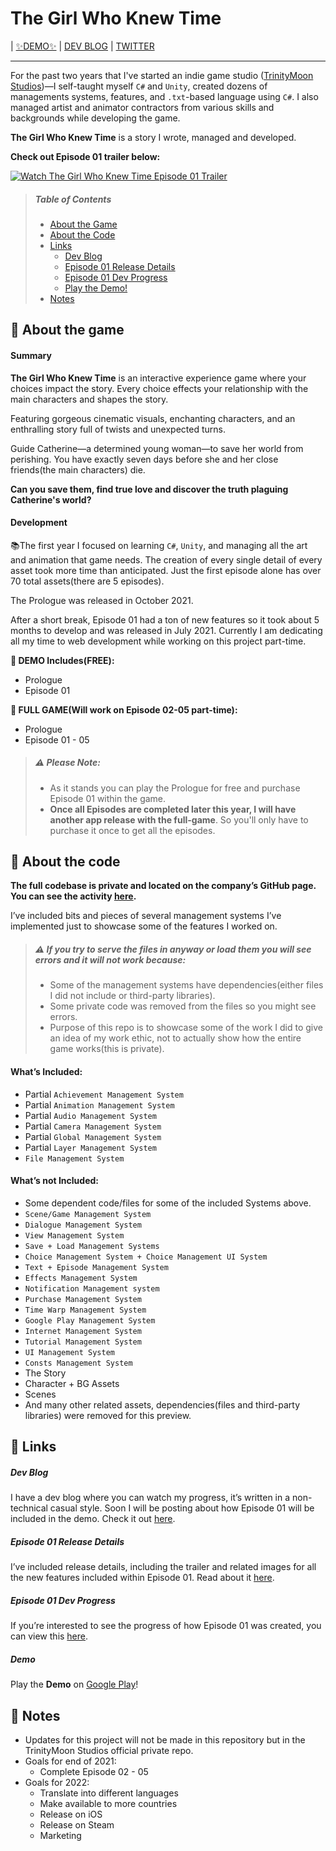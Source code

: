 # The Girl Who Knew Time

| [:sparkles:DEMO:sparkles:](https://play.google.com/store/apps/details?id=com.trinitymoonstudios.thegirlwhoknewtime) | [DEV BLOG](https://blog.trinitymoonstudios.com/series/the-girl-who-knew-time) | [TWITTER](https://twitter.com/mariyadiminsky)

---
For the past two years that I've started an indie game studio ([TrinityMoon Studios](https://www.trinitymoonstudios.com/))—I self-taught myself `C#` and `Unity`, created dozens of managements systems, features, and `.txt`-based language using `C#`. I also managed artist and animator contractors from various skills and backgrounds while developing the game.

**The Girl Who Knew Time** is a story I wrote, managed and developed. 

**Check out Episode 01 trailer below:**

[![Watch The Girl Who Knew Time Episode 01 Trailer](https://i.imgur.com/i2OmXfj.png)](https://youtu.be/d-xUqCe2hu8)

> ##### Table of Contents
> * [About the Game](#herb-about-the-game)
> * [About the Code](#herb-about-the-code)
> * [Links](#herb-links)
>   * [Dev Blog](#dev-blog)
>   * [Episode 01 Release Details](#episode-01-release-details)
>   * [Episode 01 Dev Progress](#episode-01-dev-progress)
>   * [Play the Demo!](#demo)
> * [Notes](#herb-notes)


## :herb: About the game

#### Summary
**The Girl Who Knew Time** is an interactive experience game where your choices impact the story. Every choice effects your relationship with the main characters and shapes the story. 

Featuring gorgeous cinematic visuals, enchanting characters, and an enthralling story full of twists and unexpected turns.

Guide Catherine—a determined young woman—to save her world from perishing. You have exactly seven days before she and her close friends(the main characters) die.

**Can you save them, find true love and discover the truth plaguing Catherine's world?**

#### Development

:books:The first year I focused on learning `C#`, `Unity`, and managing all the art and animation that game needs. The creation of every single detail of every asset took more time than anticipated. Just the first episode alone has over 70 total assets(there are 5 episodes).

The Prologue was released in October 2021.

After a short break, Episode 01 had a ton of new features so it took about 5 months to develop and was released in July 2021. Currently I am dedicating all my time to web development while working on this project part-time. 

**:star2: DEMO Includes(FREE):**
* Prologue
* Episode 01

**:star2: FULL GAME(Will work on Episode 02-05 part-time):**
* Prologue
* Episode 01 - 05

> ##### :warning: Please Note:
> * As it stands you can play the Prologue for free and purchase Episode 01 within the game.
> * **Once all Episodes are completed later this year, I will have another app release with the full-game**. So you'll only have to purchase it once to get all the episodes.

## :herb: About the code

**The full codebase is private and located on the company’s GitHub page. You can see the activity [here](https://github.com/devtrinitymoonstudios).**

I’ve included bits and pieces of several management systems I’ve implemented just to showcase some of the features I worked on.

> ##### :warning: If you try to serve the files in anyway or load them you will see errors and it will not work because:
> * Some of the management systems have dependencies(either files I did not include or third-party libraries).
> * Some private code was removed from the files so you might see errors.
> * Purpose of this repo is to showcase some of the work I did to give an idea of my work ethic, not to actually show how the entire game works(this is private).

#### What’s Included:
* Partial `Achievement Management System`
* Partial `Animation Management System`
* Partial `Audio Management System`
* Partial `Camera Management System`
* Partial `Global Management System`
* Partial `Layer Management System`
* `File Management System`

#### What’s not Included:
* Some dependent code/files for some of the included Systems above.
* `Scene/Game Management System`
* `Dialogue Management System`
* `View Management System`
* `Save + Load Management Systems`
* `Choice Management System + Choice Management UI System`
* `Text + Episode Management System`
* `Effects Management System`
* `Notification Management system`
* `Purchase Management System`
* `Time Warp Management System`
* `Google Play Management System`
* `Internet Management System`
* `Tutorial Management System`
* `UI Management System`
* `Consts Management System`
* The Story
* Character + BG Assets
* Scenes
* And many other related assets, dependencies(files and third-party libraries) were removed for this preview.

## :herb: Links

##### Dev Blog
I have a dev blog where you can watch my progress, it’s written in a non-technical casual style. Soon I will be posting about how Episode 01 will be included in the demo. Check it out [here](https://blog.trinitymoonstudios.com/).

##### Episode 01 Release Details
I’ve included release details, including the trailer and related images for all the new features included within Episode 01. Read about it [here](https://blog.trinitymoonstudios.com/the-girl-who-knew-time-episode-01-official-release-details).

##### Episode 01 Dev Progress
If you’re interested to see the progress of how Episode 01 was created, you can view this [here](https://blog.trinitymoonstudios.com/episode-1-dev).

##### Demo
Play the **Demo** on [Google Play](https://play.google.com/store/apps/details?id=com.trinitymoonstudios.thegirlwhoknewtime)!

## :herb: Notes 
- Updates for this project will not be made in this repository but in the TrinityMoon Studios official private repo.
- Goals for end of 2021:
    - Complete Episode 02 - 05
- Goals for 2022:
    - Translate into different languages
    - Make available to more countries
    - Release on iOS
    - Release on Steam
    - Marketing
